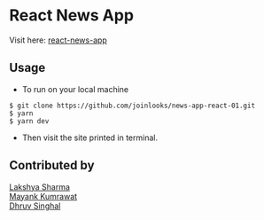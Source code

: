 # React News App

Visit here: [react-news-app](https://joinlooks.github.io/news-app-react-01/)

## Usage

- To run on your local machine

```
$ git clone https://github.com/joinlooks/news-app-react-01.git
$ yarn
$ yarn dev
```

- Then visit the site printed in terminal.

## Contributed by

[Lakshya Sharma](https://github.com/joinlooks)  
[Mayank Kumrawat](https://github.com/mayankkumrawat)  
[Dhruv Singhal](https://github.com/dhruvsinghal028)
